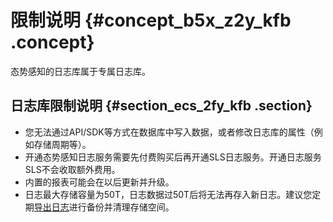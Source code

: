 # 限制说明 {#concept_b5x_z2y_kfb .concept}

态势感知的日志库属于专属日志库。

## 日志库限制说明 {#section_ecs_2fy_kfb .section}

-   您无法通过API/SDK等方式在数据库中写入数据，或者修改日志库的属性（例如存储周期等）。
-   开通态势感知日志服务需要先付费购买后再开通SLS日志服务。开通日志服务SLS不会收取额外费用。
-   内置的报表可能会在以后更新并升级。
-   日志最大存储容量为50T，日志数据过50T后将无法再存入新日志。建议您定期[导出日志](https://help.aliyun.com/document_detail/93040.html)进行备份并清理存储空间。

